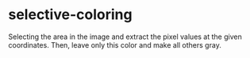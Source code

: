 # selective-coloring
Selecting the area in the image and extract the pixel values at the given coordinates. Then, leave only this color and make all others gray.
